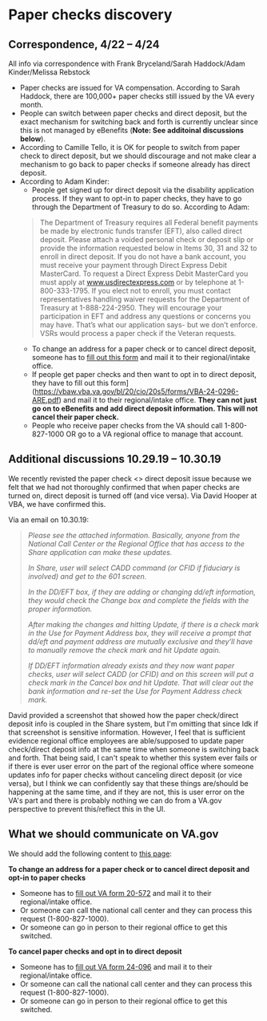 # Paper checks discovery 

## Correspondence, 4/22 – 4/24

All info via correspondence with Frank Bryceland/Sarah Haddock/Adam Kinder/Melissa Rebstock

- Paper checks are issued for VA compensation. According to Sarah Haddock, there are 100,000+ paper checks still issued by the VA every month.
- People can switch between paper checks and direct deposit, but the exact mechanism for switching back and forth is currently unclear since this is not managed by eBenefits (**Note: See additoinal discussions below**).
- According to Camille Tello, it is OK for people to switch from paper check to direct deposit, but we should discourage and not make clear a mechanism to go back to paper checks if someone already has direct deposit.
- According to Adam Kinder:
  - People get signed up for direct deposit via the disability application process. If they want to opt-in to paper checks, they have to go through the Department of Treasury to do so. According to Adam:
  > The Department of Treasury requires all Federal benefit payments be made by electronic funds transfer (EFT), also called direct deposit. Please attach a voided personal check or deposit slip or provide the information requested below in Items 30, 31 and 32 to enroll in direct deposit. If you do not have a bank account, you must receive your payment through Direct Express Debit MasterCard. To request a Direct Express Debit MasterCard you must apply at www.usdirectexpress.com
or by telephone at 1-800-333-1795. If you elect not to enroll, you must contact representatives handling waiver requests for the Department of Treasury at 1-888-224-2950. They will encourage your participation in EFT and address any questions or concerns you may have. That’s what our application says- but we don’t enforce. VSRs would process a paper check if the Veteran requests.  
  - To change an address for a paper check or to cancel direct deposit, someone has to [fill out this form](https://vbaw.vba.va.gov/bl/20/cio/20s5/forms/VBA-20-572-ARE.pdf) and mail it to their regional/intake office.
  - If people get paper checks and then want to opt in to direct deposit, they have to fill out this form](https://vbaw.vba.va.gov/bl/20/cio/20s5/forms/VBA-24-0296-ARE.pdf) and mail it to their regional/intake office. **They can not just go on to eBenefits and add direct deposit information. This will not cancel their paper check.**
  - People who receive paper checks from the VA should call 1-800-827-1000 OR go to a VA regional office to manage that account.
  
## Additional discussions 10.29.19 – 10.30.19

We recently revisted the paper check <> direct deposit issue because we felt that we had not thoroughly confirmed that when paper checks are turned on, direct deposit is turned off (and vice versa). Via David Hooper at VBA, we have confirmed this. 

Via an email on 10.30.19: 

>_Please see the attached information. Basically, anyone from the National Call Center or the Regional Office that has access to the Share application can make these updates._
>
> _In Share, user will select CADD command (or CFID if fiduciary is involved) and get to the 601 screen._
> 
> _In the DD/EFT box, if they are adding or changing dd/eft information, they would check the Change box and complete the fields with the proper information._
>
> _After making the changes and hitting Update, if there is a check mark in the Use for Payment Address box, they will receive a prompt that dd/eft and payment address are mutually exclusive and they’ll have to manually remove the check mark and hit Update again._
>
> _If DD/EFT information already exists and they now want paper checks, user will select CADD (or CFID) and on this screen will put a check mark in the Cancel box and hit Update. That will clear out the bank information and re-set the Use for Payment Address check mark._

David provided a screenshot that showed how the paper check/direct deposit info is coupled in the Share system, but I'm omitting that since Idk if that screenshot is sensitive information. However, I feel that is sufficient evidence regional office employees are able/supposed to update paper check/direct deposit info at the same time when someone is switching back and forth. That being said, I can't speak to whether this system ever fails or if there is ever user error on the part of the regional office where someone updates info for paper checks without canceling direct deposit (or vice versa), but I think we can confidently say that these things are/should be happening at the same time, and if they are not, this is user error on the VA's part and there is probably nothing we can do from a VA.gov perspective to prevent this/reflect this in the UI.

## What we should communicate on VA.gov

We should add the following content to [this page](https://www.va.gov/change-direct-deposit-and-contact-information/):

**To change an address for a paper check or to cancel direct deposit and opt-in to paper checks**

- Someone has to [fill out VA form 20-572](https://vbaw.vba.va.gov/bl/20/cio/20s5/forms/VBA-20-572-ARE.pdf) and mail it to their regional/intake office.  
- Or someone can call the national call center and they can process this request (1-800-827-1000).
- Or someone can go in person to their regional office to get this switched. 

**To cancel paper checks and opt in to direct deposit**

- Someone has to [fill out VA form 24-096](https://vbaw.vba.va.gov/bl/20/cio/20s5/forms/VBA-24-0296-ARE.pdf) and mail it to their regional/intake office. 
- Or someone can call the national call center and they can process this request (1-800-827-1000).
- Or someone can go in person to their regional office to get this switched. 
